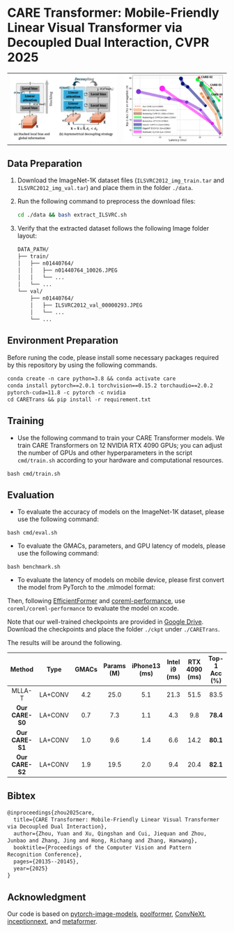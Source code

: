 # CARE Transformer: Mobile-Friendly Linear Visual Transformer via Decoupled Dual Interaction, CVPR 2025

<table align="center">
  <tr>
    <td align="center">
      <img src="image/README/1759793958770.png" alt="CARETrans overview" width="370" />
    </td>
    <td align="center">
      <img src="image/README/1759794067111.png" alt="CARETrans details" width="350" />
    </td>
  </tr>
</table>

## Data Preparation

1. Download the ImageNet-1K dataset files (`ILSVRC2012_img_train.tar` and `ILSVRC2012_img_val.tar`) and place them in the folder `./data`.
2. Run the following command to preprocess the download files:

   ```bash
   cd ./data && bash extract_ILSVRC.sh
   ```
3. Verify that the extracted dataset follows the following Image folder layout:

   ```
   DATA_PATH/
   ├── train/
   │   ├── n01440764/
   │   │   ├── n01440764_10026.JPEG
   │   │   └── ...
   │   └── ...
   └── val/
       ├── n01440764/
       │   ├── ILSVRC2012_val_00000293.JPEG
       │   └── ...
       └── ...
   ```

## Environment Preparation

Before runing the code, please install some necessary packages required by this repository by using the following commands.

```
conda create -n care python=3.8 && conda activate care
conda install pytorch==2.0.1 torchvision==0.15.2 torchaudio==2.0.2 pytorch-cuda=11.8 -c pytorch -c nvidia
cd CARETrans && pip install -r requirement.txt
```

## Training

* Use the following command to train your CARE Transformer models. We train CARE Transformers on 12 NVIDIA RTX 4090 GPUs; you can adjust the number of GPUs and other hyperparameters in the script `cmd/train.sh` according to your hardware and computational resources.

```
bash cmd/train.sh
```

## Evaluation

* To evaluate the accuracy of models on the ImageNet-1K dataset, please use the following command:

```
bash cmd/eval.sh 
```

* To evaluate the GMACs, parameters, and GPU latency of models, please use the following command:

```
bash benchmark.sh
```

* To evaluate the latency of models on mobile device, please first convert the model from PyTorch to the .mlmodel format:

Then, following [EfficientFormer](https://github.com/snap-research/EfficientFormer) and [coreml-performance](https://github.com/vladimir-chernykh/coreml-performance), use `coreml/coreml-performance` to evaluate the model on xcode.

Note that our well-trained checkpoints are provided in [Google Drive](https://drive.google.com/drive/folders/1UGRHQKjBGY8EjUtsHLsy9VBXp7rfUqkf?usp=sharing). Download the checkpoints and place the folder `./ckpt` under `./CARETrans`.

The results will be around the following.

|        Method        |   Type   | GMACs | Params (M) | iPhone13 (ms) | Intel i9 (ms) | RTX 4090 (ms) | Top-1 Acc (%) |
| :-------------------: | :------: | :---: | :--------: | :-----------: | :-----------: | :-----------: | :------------: |
|        MLLA-T        | LA+CONV |  4.2  |    25.0    |      5.1      |     21.3     |     51.5     |      83.5      |
| **Our CARE-S0** | LA+CONV |  0.7  |    7.3    |      1.1      |      4.3      |      9.8      | **78.4** |
| **Our CARE-S1** | LA+CONV |  1.0  |    9.6    |      1.4      |      6.6      |     14.2     | **80.1** |
| **Our CARE-S2** | LA+CONV |  1.9  |    19.5    |      2.0      |      9.4      |     20.4     | **82.1** |

## Bibtex

```
@inproceedings{zhou2025care,
  title={CARE Transformer: Mobile-Friendly Linear Visual Transformer via Decoupled Dual Interaction},
  author={Zhou, Yuan and Xu, Qingshan and Cui, Jiequan and Zhou, Junbao and Zhang, Jing and Hong, Richang and Zhang, Hanwang},
  booktitle={Proceedings of the Computer Vision and Pattern Recognition Conference},
  pages={20135--20145},
  year={2025}
}
```

## Acknowledgment

Our code is based on [pytorch-image-models](https://github.com/huggingface/pytorch-image-models), [poolformer](https://github.com/sail-sg/poolformer), [ConvNeXt](https://github.com/facebookresearch/ConvNeXt), [inceptionnext](https://github.com/sail-sg/inceptionnext), and [metaformer](https://github.com/sail-sg/metaformer).
